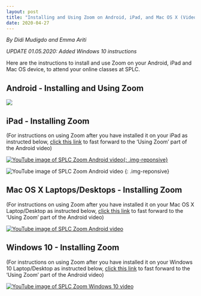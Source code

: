```yaml
---
layout: post
title: "Installing and Using Zoom on Android, iPad, and Mac OS X (Video)"
date: 2020-04-27
---
```

*By Didi Mudigdo and Emma Ariti*

*UPDATE 01.05.2020: Added Windows 10 instructions*

Here are the instructions to install and use Zoom on your Android, iPad and Mac OS device, to attend your online classes at SPLC.

## Android - Installing and Using Zoom

<a href="https://www.youtube.com/watch?v=m5fYQvKBXPU"><img class="img-responsive" src="http://img.youtube.com/vi/m5fYQvKBXPU/0.jpg"></a>

## iPad - Installing Zoom

(For instructions on using Zoom after you have installed it on your iPad as instructed below, [click this link](https://youtu.be/m5fYQvKBXPU?t=198) to fast forward to the ‘Using Zoom’ part of the Android video)

[![YouTube image of SPLC Zoom Android video](http://img.youtube.com/vi/RH45sEKf9PY/0.jpg){: .img-reponsive}](https://www.youtube.com/watch?v=RH45sEKf9PY)

![YouTube image of SPLC Zoom Android video](http://img.youtube.com/vi/RH45sEKf9PY/0.jpg)
{: .img-reponsive}


## Mac OS X Laptops/Desktops - Installing Zoom

(For instructions on using Zoom after you have installed it on your Mac OS X Laptop/Desktop as instructed below, [click this link](https://youtu.be/m5fYQvKBXPU?t=198) to fast forward to the ‘Using Zoom’ part of the Android video)

[![YouTube image of SPLC Zoom Android video](http://img.youtube.com/vi/TY-3M8ZnsJY/0.jpg)](https://www.youtube.com/watch?v=TY-3M8ZnsJY)

## Windows 10 - Installing Zoom

(For instructions on using Zoom after you have installed it on your Windows 10 Laptop/Desktop as instructed below, [click this link](https://youtu.be/m5fYQvKBXPU?t=198) to fast forward to the ‘Using Zoom’ part of the Android video)

[![YouTube image of SPLC Zoom Windows 10 video](http://img.youtube.com/vi/ntIPm1J0Kc0/0.jpg)](https://www.youtube.com/watch?v=ntIPm1J0Kc0)
